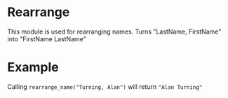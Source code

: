 Rearrange
================
This module is used for rearranging names.
Turns "LastName, FirstName" into "FirstName LastName"

# Example

Calling `rearrange_name("Turning, Alan")` will return `"Alan Turning"`
